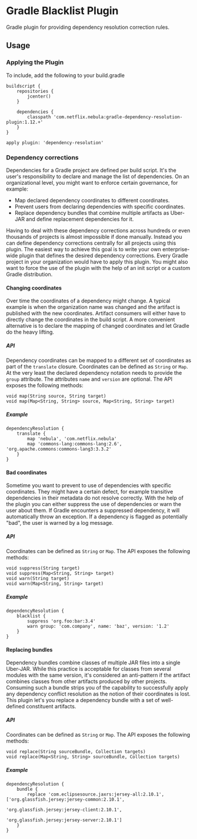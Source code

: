 Gradle Blacklist Plugin
==============

Gradle plugin for providing dependency resolution correction rules.

## Usage

### Applying the Plugin

To include, add the following to your build.gradle

    buildscript {
        repositories { 
            jcenter() 
        }

        dependencies {
            classpath 'com.netflix.nebula:gradle-dependency-resolution-plugin:1.12.+'
        }
    }

    apply plugin: 'dependency-resolution'

### Dependency corrections

Dependencies for a Gradle project are defined per build script. It's the user's responsibility to declare and manage the 
list of dependencies. On an organizational level, you might want to enforce certain governance, for example:

* Map declared dependency coordinates to different coordinates.
* Prevent users from declaring dependencies with specific coordinates.
* Replace dependency bundles that combine multiple artifacts as Uber-JAR and define replacement dependencies for it.

Having to deal with these dependency corrections across hundreds or even thousands of projects is almost impossible if
 done manually. Instead you can define dependency corrections centrally for all projects using this plugin. The easiest
 way to achieve this goal is to write your own enterprise-wide plugin that defines the desired dependency corrections. 
 Every Gradle project in your organization would have to apply this plugin. You might also want to force the use of the
  plugin with the help of an init script or a custom Gradle distribution.

#### Changing coordinates

Over time the coordinates of a dependency might change. A typical example is when the organization name was changed and
the artifact is published with the new coordinates. Artifact consumers will either have to directly change the coordinates
 in the build script. A more convenient alternative is to declare the mapping of changed coordinates and let Gradle do the
 heavy lifting.

##### API

Dependency coordinates can be mapped to a different set of coordinates as part of the `translate` closure. Coordinates
can be defined as `String` or `Map`. At the very least the declared dependency notation needs to provide the `group`
attribute. The attributes `name` and `version` are optional. The API exposes the following methods:

    void map(String source, String target)
    void map(Map<String, String> source, Map<String, String> target)

##### Example

    dependencyResolution {
        translate {
            map 'nebula', 'com.netflix.nebula'
            map 'commons-lang:commons-lang:2.6', 'org.apache.commons:commons-lang3:3.3.2'
        }
    }

#### Bad coordinates

Sometime you want to prevent to use of dependencies with specific coordinates. They might have a certain defect, for 
 example transitive dependencies in their metadata do not resolve correctly. With the help of the plugin you can either 
 suppress the use of dependencies or warn the user about them. If Gradle encounters a suppressed dependency, it will 
 automatically throw an exception. If a dependency is flagged as potentially "bad", the user is warned by a log message.

##### API

Coordinates can be defined as `String` or `Map`. The API exposes the following methods:

    void suppress(String target)
    void suppress(Map<String, String> target)
    void warn(String target)
    void warn(Map<String, String> target)

##### Example

    dependencyResolution {
        blacklist {
            suppress 'org.foo:bar:3.4'
            warn group: 'com.company', name: 'baz', version: '1.2'
        }
    }

#### Replacing bundles

Dependency bundles combine classes of multiple JAR files into a single Uber-JAR. While this practice is acceptable for
classes from several modules with the same version, it's considered an anti-pattern if the artifact combines classes 
from other artifacts produced by other projects. Consuming such a bundle strips you of the capability to successfully
apply any dependency conflict resolution as the notion of their coordinates is lost. This plugin let's you replace a 
dependency bundle with a set of well-defined constituent artifacts.

##### API

Coordinates can be defined as `String` or `Map`. The API exposes the following methods:

    void replace(String sourceBundle, Collection targets)
    void replace(Map<String, String> sourceBundle, Collection targets)

##### Example

    dependencyResolution {
        bundle {
            replace 'com.eclipsesource.jaxrs:jersey-all:2.10.1', ['org.glassfish.jersey:jersey-common:2.10.1', 
                                                                  'org.glassfish.jersey:jersey-client:2.10.1', 
                                                                  'org.glassfish.jersey:jersey-server:2.10.1']
        }
    }
